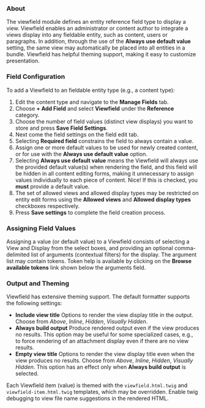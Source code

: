 ### About

The viewfield module defines an entity reference field type to display a view. Viewfield enables an administrator or content author to integrate a views display into any fieldable entity, such as content, users or paragraphs. In addition, through the use of the **Always use default value** setting, the same view may automatically be placed into all entities in a bundle. Viewfield has helpful theming support, making it easy to customize presentation.

### Field Configuration

To add a Viewfield to an fieldable entity type (e.g., a content type):

1. Edit the content type and navigate to the **Manage Fields** tab.
2. Choose **+ Add Field** and select **Viewfield** under the **Reference** category.
3. Choose the number of field values (distinct view displays) you want to store and press **Save Field Settings**.
4. Next come the field settings on the field edit tab.
5. Selecting **Required field** constrains the field to always contain a value.
6. Assign one or more default values to be used for newly created content, or for use with the **Always use default value** option.
7. Selecting **Always use default value** means the Viewfield will always use the provided default value(s) when rendering the field, and this field will be hidden in all content editing forms, making it unnecessary to assign values individually to each piece of content. Nice! If this is checked, you **must** provide a default value.
8. The set of allowed views and allowed display types may be restricted on entity edit forms using the **Allowed views** and **Allowed display types** checkboxes respectively.
9. Press **Save settings** to complete the field creation process.

### Assigning Field Values
Assigning a value (or default value) to a Viewfield consists of selecting a View and Display from the select boxes, and providing an optional comma-delimited list of arguments (contextual filters) for the display. The argument list may contain tokens. Token help is available by clicking on the **Browse available tokens** link shown below the arguments field.

### Output and Theming
Viewfield has extensive theming support. The default formatter supports the following settings:

- **Include view title**
Options to render the view display title in the output. Choose from *Above*, *Inline*, *Hidden*, *Visually Hidden*.
- **Always build output**
Produce rendered output even if the view produces no results.
This option may be useful for some specialized cases, e.g., to force rendering of an attachment display even if there are no view results.
- **Empty view title**
Options to render the view display title even when the view produces no results. Choose from *Above*, *Inline*, *Hidden*, *Visually Hidden*. This option has an effect only when **Always build output** is selected.

Each Viewfield item (value) is themed with the `viewfield.html.twig` and `viewfield-item.html.twig` templates, which may be overridden. Enable twig debugging to view file name suggestions in the rendered HTML.

